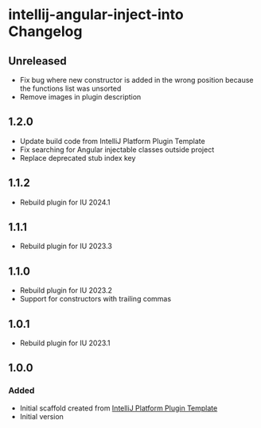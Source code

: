 <!-- Keep a Changelog guide -> https://keepachangelog.com -->

# intellij-angular-inject-into Changelog

## Unreleased

- Fix bug where new constructor is added in the wrong position because the functions list was unsorted
- Remove images in plugin description 

## 1.2.0

- Update build code from IntelliJ Platform Plugin Template
- Fix searching for Angular injectable classes outside project
- Replace deprecated stub index key

## 1.1.2

- Rebuild plugin for IU 2024.1

## 1.1.1

- Rebuild plugin for IU 2023.3

## 1.1.0

- Rebuild plugin for IU 2023.2
- Support for constructors with trailing commas

## 1.0.1

- Rebuild plugin for IU 2023.1

## 1.0.0

### Added

- Initial scaffold created from [IntelliJ Platform Plugin Template](https://github.com/JetBrains/intellij-platform-plugin-template)
- Initial version
